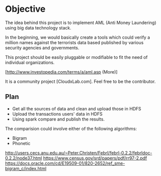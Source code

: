 # Objective

The idea behind this project is to implement AML (Anti Money Laundering) using big data technology stack.

In the beginning, we would basically create a tools which could verify a million names against the terrorists data based published by various security agencies and governments.

This project should be easily pluggable or modifiable to fit the need of individual organizations.

[http://www.investopedia.com/terms/a/aml.asp (More)]

It is a community project [CloudxLab.com]. Feel free to be the contributor.

## Plan

+ Get all the sources of data and clean and upload those in HDFS
+ Upload the transactions users' data in HDFS
+ Using spark compare and publish the results.

The comparision could involve either of the following algorithms:
+ Bigram
+ Phonetic

http://users.cecs.anu.edu.au/~Peter.Christen/Febrl/febrl-0.2.2/febrldoc-0.2.2/node37.html
https://www.census.gov/srd/papers/pdf/rr97-2.pdf
https://docs.oracle.com/cd/E19509-01/820-2652/ref_sme-bigram_c/index.html

